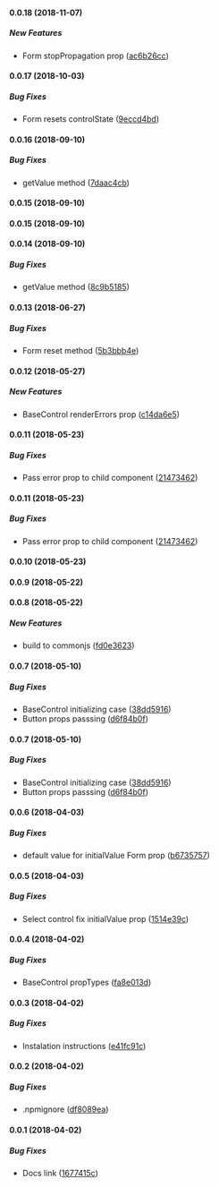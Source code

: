 #### 0.0.18 (2018-11-07)

##### New Features

*  Form stopPropagation prop ([ac6b26cc](https://github.com/QratorLabs/react-form/commit/ac6b26cc2734f6aa20419013a8a45d5a7801ecfe))

#### 0.0.17 (2018-10-03)

##### Bug Fixes

*  Form resets controlState ([9eccd4bd](https://github.com/QratorLabs/react-form/commit/9eccd4bd492f805053fa0adfbf496c37510fed21))

#### 0.0.16 (2018-09-10)

##### Bug Fixes

*  getValue method ([7daac4cb](https://github.com/QratorLabs/react-form/commit/7daac4cbb5a63ca734ad61086a7e1aeb7f526a63))

#### 0.0.15 (2018-09-10)

#### 0.0.15 (2018-09-10)

#### 0.0.14 (2018-09-10)

##### Bug Fixes

*  getValue method ([8c9b5185](https://github.com/QratorLabs/react-form/commit/8c9b51853fcbeadbc7195f610b0096d36f41c0a5))

#### 0.0.13 (2018-06-27)

##### Bug Fixes

*  Form reset method ([5b3bbb4e](https://github.com/QratorLabs/react-form/commit/5b3bbb4e53286308931c06b73223d437a97a326d))

#### 0.0.12 (2018-05-27)

##### New Features

*  BaseControl renderErrors prop ([c14da6e5](https://github.com/QratorLabs/react-form/commit/c14da6e5aa951a67712dc0f4b80792f37ba23112))

#### 0.0.11 (2018-05-23)

##### Bug Fixes

*  Pass error prop to child component ([21473462](https://github.com/QratorLabs/react-form/commit/2147346214358ba6c81e1fe8f594b584a277ed69))

#### 0.0.11 (2018-05-23)

##### Bug Fixes

*  Pass error prop to child component ([21473462](https://github.com/QratorLabs/react-form/commit/2147346214358ba6c81e1fe8f594b584a277ed69))

#### 0.0.10 (2018-05-23)

#### 0.0.9 (2018-05-22)

#### 0.0.8 (2018-05-22)

##### New Features

*  build to commonjs ([fd0e3623](https://github.com/QratorLabs/react-form/commit/fd0e3623dac18cf5b16d3a72c87937c33617d5d4))

#### 0.0.7 (2018-05-10)

##### Bug Fixes

*  BaseControl initializing case ([38dd5916](https://github.com/QratorLabs/react-form/commit/38dd59163b6db9b0c9f79832254bde832f296ec1))
*  Button props passsing ([d6f84b0f](https://github.com/QratorLabs/react-form/commit/d6f84b0f8278e6d8304924ba462255fd41ac0d1a))

#### 0.0.7 (2018-05-10)

##### Bug Fixes

*  BaseControl initializing case ([38dd5916](https://github.com/QratorLabs/react-form/commit/38dd59163b6db9b0c9f79832254bde832f296ec1))
*  Button props passsing ([d6f84b0f](https://github.com/QratorLabs/react-form/commit/d6f84b0f8278e6d8304924ba462255fd41ac0d1a))

#### 0.0.6 (2018-04-03)

##### Bug Fixes

*  default value for initialValue Form prop ([b6735757](https://github.com/QratorLabs/react-form/commit/b673575778fba084a96eb16c6217fdb0f77cdc22))

#### 0.0.5 (2018-04-03)

##### Bug Fixes

*  Select control fix initialValue prop ([1514e39c](https://github.com/QratorLabs/react-form/commit/1514e39cde690ade9dd935d9bcb4749f22bdc797))

#### 0.0.4 (2018-04-02)

##### Bug Fixes

*  BaseControl propTypes ([fa8e013d](https://github.com/QratorLabs/react-form/commit/fa8e013d0ddd9a7367fbd82c57cf04032d0eef1e))

#### 0.0.3 (2018-04-02)

##### Bug Fixes

*  Instalation instructions ([e41fc91c](https://github.com/QratorLabs/react-form/commit/e41fc91c80d7a508fa213c2523c29a7a2e0cc7a3))

#### 0.0.2 (2018-04-02)

##### Bug Fixes

*  .npmignore ([df8089ea](https://github.com/QratorLabs/react-form/commit/df8089ead1684eab3e427f0cb52c8f4db9a467b7))

#### 0.0.1 (2018-04-02)

##### Bug Fixes

*  Docs link ([1677415c](https://github.com/QratorLabs/react-form/commit/1677415c0235ad39b083c1d00c4ef1ac363f6f3d))

